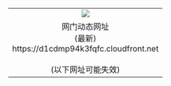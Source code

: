 ﻿<table>
  <tr></tr>
  <tr><td colspan=2 align=center><img src="https://d1cdmp94k3fqfc.cloudfront.net/Up/oGate.jpg" /></td></tr>
  <tr><td colspan=2 align=center>网门动态网址<br/>(最新)
<br>https://d1cdmp94k3fqfc.cloudfront.net
<br/><br/>(以下网址可能失效)
    </td>
  </tr>
</table>

